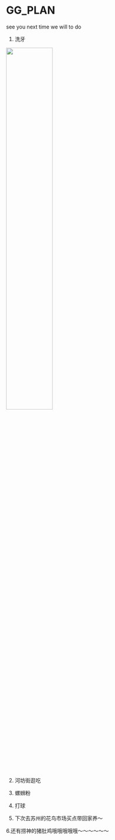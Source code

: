 # GG_PLAN
see you next time we will to do
1. 洗牙
  <img src="https://user-images.githubusercontent.com/12573485/163556955-baa81570-3c1a-4a8a-9308-a6ae69d4cfdb.png"   width="50%" height="50%">  
  
2. 河坊街逛吃  

3. 螺蛳粉 
 
4. 打球  

5. 下次去苏州的花鸟市场买点带回家养～ 

6.还有捞神的猪肚鸡哦哦哦哦哦～～～～～～
  
